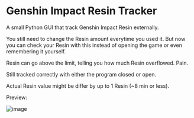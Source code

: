 # Genshin Impact Resin Tracker
A small Python GUI that track Genshin Impact Resin externally.

You still need to change the Resin amount everytime you used it. But now you can check your Resin with this instead of opening the game or even remembering it yourself.

Resin can go above the limit, telling you how much Resin overflowed. Pain.

Still tracked correctly with either the program closed or open.

Actual Resin value might be differ by up to 1 Resin (~8 min or less).

Preview:

![image](https://user-images.githubusercontent.com/43719375/110257946-b9ae4e00-7fd2-11eb-8e91-766f2c517915.png)
